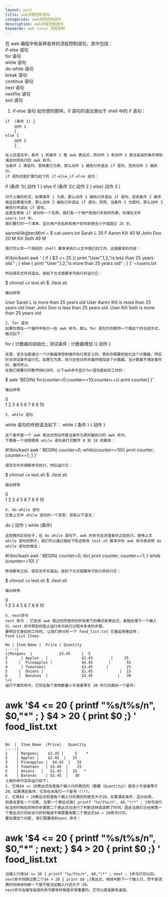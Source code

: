 ```yaml
---
layout: post
title: awk流程控制语句
categories: awk流程控制语句
description: awk流程控制语句
keywords: awk linux 流程控制
---
```


在 awk 编程中有各种各样的流程控制语句，其中包括：  
if-else 语句  
for 语句  
while 语句  
do-while 语句  
break 语句  
continue 语句  
next 语句  
nextfile 语句  
exit 语句  

1. if-else 语句
如你想的那样。if 语句的语法类似于 shell 中的 if 语句：
```
if  (条件 1) {
    动作 1
    }
else {
    动作 2
    }
    ```
在上述语法中，条件 1 和条件 2 是 awk 表达式，而动作 1 和动作 2 是当各自的条件得到满足时所执行的 awk 命令。  
当条件 1 满足时，意味着它为真，那么动作 1 被执行并退出 if 语句，否则动作 2 被执行。  
if 语句还能扩展为如下的 if-else_if-else 语句：
```
if (条件 1){
    动作 1
    }
else if (条件 2){
    动作 2
}
else{
    动作 3
}  
```
对于上面的形式，如果条件 1 为真，那么动作 1 被执行并退出 if 语句，否则条件 2 被求值且如果值为真，那么动作 2 被执行并退出 if 语句。然而，当条件 2 为假时，那么动作 3 被执行并退出 if 语句。  
这是在使用 if 语句的一个实例，我们有一个用户和他们年龄的列表，存储在文件 users.txt 中。  
我们要打印一个清单，显示用户的名称和用户的年龄是否小于或超过 25 岁。
```
aaronkilik@tecMint ~ $ cat users.txt
Sarah L         35      F
Aaron Kili      40      M
John  Doo       20      M
Kili  Seth      49      M
```
我们可以写一个简短的 shell 脚本来执行上文中我们的工作，这是脚本的内容：
```
#!/bin/bash
awk ' {
      if ( $3 <= 25 ){
 	 print "User",$1,$2,"is less than 25 years old." ;
      }
else {
     print "User",$1,$2,"is more than 25 years old" ;
 }
}'    ~/users.txt
```
然后保存文件并退出，按如下方式使脚本可执行并运行它：
```
$ chmod +x test.sh
$ ./test.sh
```
输出样例
```
User Sarah L is more than 25 years old
User Aaron Kili is more than 25 years old
User John Doo is less than 25 years old.
User Kili Seth is more than 25 years old
```
2. for 语句
如果你想在一个循环中执行一些 awk 命令，那么 for 语句为你提供一个做这个的合适方式，格式如下：
```
for ( 计数器的初始化 ; 测试条件 ; 计数器增加 ){
      动作
 }
 ```
这里，该方法是通过一个计数器来控制循环执行来定义的，首先你需要初始化这个计数器，然后针对测试条件运行它，如果它为真，执行这些动作并最终增加这个计数器。当计数器不满足条件时，循环终止。  
在我们想要打印数字0到10时，以下awk命令显示for语句是如何工作的：
```
 $ awk 'BEGIN{ for(counter=0;counter<=10;counter++){ print counter} }'
```
输出样例
```
0 	
1
2
3
4
5
6
7
8
9
10
```
3. while 语句
```
while 语句的传统语法如下：
while ( 条件 ) {
       动作
 }
 ```
这个条件是一个 awk 表达式而动作是当条件为真时被执行的 awk 命令。
下面是一个说明使用 while 语句来打印数字 0 到 10 的脚本：
```
#!/bin/bash
 awk ' BEGIN{ counter=0;
 while(counter<=10){
 print counter;
 counter+=1;
 }
}'
```
保存文件并使脚本可执行，然后运行它：
```
$ chmod +x test.sh
$ ./test.sh
```
输出样例
```
0 	
1
2
3
4
5
6
7
8
9
10
```
4. do while 语句
它是上文中 while 语句的一个变型，具有以下语法：
```
do {
   动作
 }
while (条件)
```
这轻微的区别在于，在 do while 语句下，awk 的命令在求值条件之前执行。使用上文 while 语句的例子，我们可以通过按如下所述修改 test.sh 脚本中的 awk 命令来说明 do while 语句的用法：
```
#!/bin/bash
awk ' BEGIN{ counter=0;
 do{
 print counter;
 counter+=1;
}
while (counter<=10)
 }'
 ```
修改脚本之后，保存文件并退出。按如下方式使脚本可执行并执行它：
```
$ chmod +x test.sh
$ ./test.sh
```
输出样例
```
0 	
1
2
3
4
5
6
7
8
9
10
```
5. next命令
next 命令 ，它告诉 awk 跳过你所提供的所有剩下的模式和表达式，直接处理下一个输入行。next 命令帮助你阻止运行命令执行过程中多余的步骤。    
要明白它是如何工作的, 让我们来分析一下 food_list.txt 它看起来像这样：  
Food List Items

No | Item_Name |  Price | Quantity
:---:|
1|Mangoes  |            $3.45     |  5
2      | Apples   |               $2.45        |     25
3     |  Pineapples |             $4.45       |       55
4      | Tomatoes|                $3.45      |        25
5     |  Onions |                 $1.45            |  15
6     |  Bananas  |               $3.45           |   30
\>|
运行下面的命令，它将在每个食物数量小于或者等于 20 的行后面标一个星号:
```
# awk '$4 <= 20 { printf "%s/t%s/n", $0,"*" ; } $4 > 20 { print $0 ;} ' food_list.txt
```

No  |  Item_Name  |Price|   Quantity
:---:|
1    | Mangoes|    $3.45 |     5    *
2    | Apples |    $2.45  |   25
3    | Pineapples |  $4.45  |   55
4    | Tomatoes   | $3.45  |    25
5    | Onions   |   $1.45  |  15   *
6    | Bananas    | $3.45  |   30
上面的命令实际运行如下:   
1. 它用$4 <= 20表达式检查每个输入行的第四列（数量（Quantity））是否小于或者等于 20，如果满足条件，它将在末尾打一个星号 (\*)。
2. 它用$4 > 20表达式检查每个输入行的第四列是否大于20，如果满足条件，显示出来。
但是这里有一个问题, 当第一个表达式用{ printf "%s/t%s/n", $0,"\**" ; }命令进行标注的时候在同样的步骤第二个表达式也进行了判断这样就浪费了时间。因此当我们已经用第一个表达式打印标志行的时候就不再需要用第二个表达式$4 > 20再次打印。
要处理这个问题, 我们需要用到next 命令：
```
# awk '$4 <= 20 { printf "%s/t%s/n", $0,"*" ; next; } $4 > 20 { print $0 ;} ' food_list.txt
```
当输入行用$4 <= 20 { printf "%s/t%s/n", $0,"\*" ; next ; }命令打印以后，next命令将跳过第二个$4 > 20 { print $0 ;}表达式，继续判断下一个输入行，而不是浪费时间继续判断一下是不是当前输入行还大于 20。  
next命令在编写高效的命令脚本时候是非常重要的，它可以提高脚本速度。
